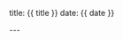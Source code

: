 title: {{ title }}
date: {{ date }}
<!-- 多说热评文章 start --> 
   <div class="ds-top-threads" data-range="daily" data-num-items="5"></div>
---
